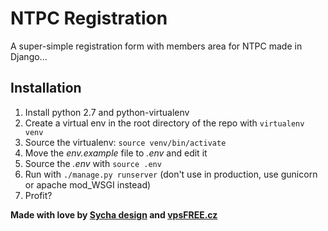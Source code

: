 # NTPC Registration
A super-simple registration form with members area for NTPC made in Django...

## Installation

1. Install python 2.7 and python-virtualenv
2. Create a virtual env in the root directory of the repo with ```virtualenv venv```
3. Source the virtualenv: ```source venv/bin/activate```
4. Move the *env.example* file to *.env* and edit it
5. Source the *.env* with ```source .env```
6. Run with ```./manage.py runserver``` (don't use in production, use gunicorn or apache mod_WSGI instead)
7. Profit?

**Made with love by [Sycha design](https://sychadesign.com) and [vpsFREE.cz](https://vpsfree.cz)**

